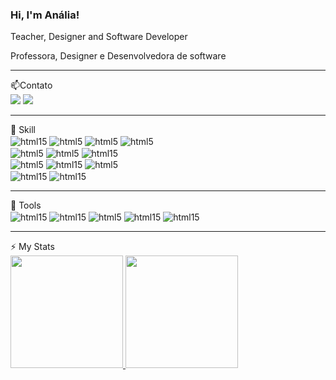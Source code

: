 ### Hi, I'm Anália!

<p>Teacher, Designer and Software Developer</p>
<p>Professora, Designer e Desenvolvedora de software </p>

<hr>
📫Contato
<br>
<div>
<a href = "mailto:analia.nai@gmail.com"><img loading="lazy" src="https://img.shields.io/badge/Gmail-D14836?style=for-the-badge&logo=gmail&logoColor=white" target="_blank"></a>
<a href="https://www.linkedin.com/in/analiaemiliadev/" target="_blank"><img loading="lazy" src="https://img.shields.io/badge/-LinkedIn-%230077B5?style=for-the-badge&logo=linkedin&logoColor=white" target="_blank"></a>   
</div>
  <hr>
🚀 Skill
  <br>
 <div Sttyle="display: inline_block"> 
   <img align="center" alt="html15" src="https://img.shields.io/badge/GitHub-100000?style=for-the-badge&logo=github&logoColor=white" />
    <img align="center" alt="html5" src="https://img.shields.io/badge/HTML5-E34F26?style=for-the-badge&logo=html5&logoColor=white" />
    <img align="center" alt="html5" src="https://img.shields.io/badge/CSS3-1572B6?style=for-the-badge&logo=css3&logoColor=white" />
    <img align="center" alt="html5" src="https://img.shields.io/badge/JavaScript-F7DF1E?style=for-the-badge&logo=javascript&logoColor=black" />
   </div>
  <div Sttyle="display: inline_block">
    <img align="center" alt="html5" src="https://img.shields.io/badge/C%23-239120?style=for-the-badge&logo=c-sharp&logoColor=white" />
    <img align="center" alt="html5" src="https://img.shields.io/badge/.NET-5C2D91?style=for-the-badge&logo=.net&logoColor=white" />
    <img align="center" alt="html15" src="https://img.shields.io/badge/Microsoft%20SQL%20Server-CC2927?style=for-the-badge&logo=microsoft%20sql%20server&logoColor=white"  
  </div>
   <div Sttyle="display: inline_block">
      <img align="center" alt="html5" src="https://img.shields.io/badge/TypeScript-007ACC?style=for-the-badge&logo=typescript&logoColor=white" />
      <img align="center" alt="html15" src="https://img.shields.io/badge/Angular-DD0031?style=for-the-badge&logo=angular&logoColor=white" /> 
      <img align="center" alt="html5" src="https://img.shields.io/badge/Node.js-43853D?style=for-the-badge&logo=node.js&logoColor=white" />
  </div>
  <div Sttyle="display: inline_block">
   <img align="center" alt="html15" src="https://img.shields.io/badge/Arduino-00979D?style=for-the-badge&logo=Arduino&logoColor=white" />
    <img align="center" alt="html15" src="https://img.shields.io/badge/Raspberry%20Pi-A22846?style=for-the-badge&logo=Raspberry%20Pi&logoColor=white" />
 </div>
 <hr>
🔧 Tools
  <br>
<div>
  <img align="center" alt="html15" src="https://img.shields.io/badge/Visual_Studio-5C2D91?style=for-the-badge&logo=visual%20studio&logoColor=white" />
   <img align="center" alt="html15" src="https://img.shields.io/badge/Visual_Studio_Code-0078D4?style=for-the-badge&logo=visual%20studio%20code&logoColor=white" />
   <img align="center" alt="html5" src="https://img.shields.io/badge/Figma-F24E1E?style=for-the-badge&logo=figma&logoColor=white" />
   <img align="center" alt="html15" src="https://img.shields.io/badge/Canva-%2300C4CC.svg?&style=for-the-badge&logo=Canva&logoColor=white" />
   <img align="center" alt="html15" src="https://img.shields.io/badge/Arduino_IDE-00979D?style=for-the-badge&logo=arduino&logoColor=white" />
</div>
  <hr>
⚡ My Stats
  <br>
<div>
<a href="https://github.com/analianai">
<img loading="lazy" height="180em" src="https://github-readme-stats.vercel.app/api/top-langs/?username=analianai&layout=compact&langs_count=7&theme=dracula"/>
<img loading="lazy" height="180em" src="https://github-readme-stats.vercel.app/api?username=analianai&show_icons=true&theme=dracula&include_all_commits=true&count_private=true"/>
</div>



<!--
**analianai/analianai** is a ✨ _special_ ✨ repository because its `README.md` (this file) appears on your GitHub profile.

Here are some ideas to get you started:

- 🔭 I’m currently working on ...
- 🌱 I’m currently learning ...
- 👯 I’m looking to collaborate on ...
- 🤔 I’m looking for help with ...
- 💬 Ask me about ...
- 📫 How to reach me: ...
- 😄 Pronouns: ...
- ⚡ Fun fact: ...
-->

